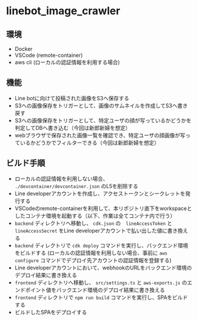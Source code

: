 # linebot_image_crawler

## 環境
- Docker
- VSCode (remote-container)
- aws cli (ローカルの認証情報を利用する場合)

## 機能
- Line botに向けて投稿された画像をS3へ保存する
- S3への画像保存をトリガーとして、画像のサムネイルを作成してS3へ書き戻す
- S3への画像保存をトリガーとして、特定ユーザの顔が写っているかどうかを判定してDBへ書き込む（今回は新郎新婦を想定）
- webブラウザで保存された画像一覧を確認でき、特定ユーザの顔画像が写っているかどうかでフィルターできる（今回は新郎新婦を想定）

## ビルド手順
- ローカルの認証情報を利用しない場合、 `./devcontainer/devcontainer.json` のL5を削除する
- Line developerアカウントを作成し、アクセストークンとシークレットを発行する
- VSCodeのremote-containerを利用して、本リポジトリ直下をworkspaceとしたコンテナ環境を起動する（以下、作業は全てコンテナ内で行う）
- `backend` ディレクトリへ移動し、 `cdk.json` の　`lineAccessToken` と `lineAccessSecret` をLine developerアカウントで払い出した値に書き換える
- `backend` ディレクトリで `cdk deploy` コマンドを実行し、バックエンド環境をビルドする (ローカルの認証情報を利用しない場合、事前に `aws configure` コマンドでデプロイ先アカウントの認証情報を登録する)
- Line developerアカウントにおいて、webhookのURLをバックエンド環境のデプロイ結果に書き換える
- `frontend` ディレクトリへ移動し、 `src/settings.ts` と `aws-exports.js` のエンドポイント値をバックエンド環境のデプロイ結果に書き換える
-  `frontend` ディレクトリで `npm run build` コマンドを実行し、SPAをビルドする
- ビルドしたSPAをデプロイする